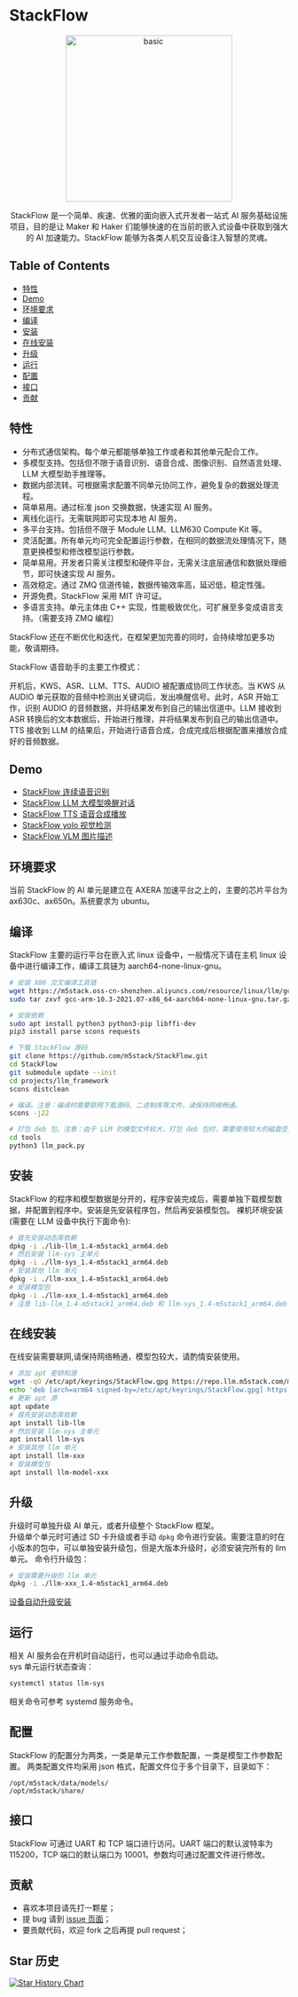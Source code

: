 # StackFlow

<p align="center"><img src="https://static-cdn.m5stack.com/resource/public/assets/m5logo2022.svg" alt="basic" width="300" height="300"></p>


<p align="center">
  StackFlow 是一个简单、疾速、优雅的面向嵌入式开发者一站式 AI 服务基础设施项目，目的是让 Maker 和 Haker 们能够快速的在当前的嵌入式设备中获取到强大的 AI 加速能力。StackFlow 能够为各类人机交互设备注入智慧的灵魂。
</p>




## Table of Contents

* [特性](#特性)
* [Demo](#demo)
* [环境要求](#环境要求)
* [编译](#编译)
* [安装](#安装)
* [在线安装](#在线安装)
* [升级](#升级)
* [运行](#运行)
* [配置](#配置)
* [接口](#接口)
* [贡献](#贡献)


## 特性
<!-- ![](doc/assets/network.png) -->
* 分布式通信架构。每个单元都能够单独工作或者和其他单元配合工作。
* 多模型支持。包括但不限于语音识别、语音合成、图像识别、自然语言处理、LLM 大模型助手推理等。
* 数据内部流转。可根据需求配置不同单元协同工作，避免复杂的数据处理流程。
* 简单易用。通过标准 json 交换数据，快速实现 AI 服务。
* 离线化运行。无需联网即可实现本地 AI 服务。
* 多平台支持。包括但不限于 Module LLM、LLM630 Compute Kit 等。
* 灵活配置。所有单元均可完全配置运行参数，在相同的数据流处理情况下，随意更换模型和修改模型运行参数。
* 简单易用。开发者只需关注模型和硬件平台，无需关注底层通信和数据处理细节，即可快速实现 AI 服务。
* 高效稳定。通过 ZMQ 信道传输，数据传输效率高，延迟低，稳定性强。
* 开源免费。StackFlow 采用 MIT 许可证。
* 多语言支持。单元主体由 C++ 实现，性能极致优化，可扩展至多变成语言支持。（需要支持 ZMQ 编程）

StackFlow 还在不断优化和迭代，在框架更加完善的同时，会持续增加更多功能，敬请期待。

StackFlow 语音助手的主要工作模式：


开机后，KWS、ASR、LLM、TTS、AUDIO 被配置成协同工作状态。当 KWS 从 AUDIO 单元获取的音频中检测出关键词后，发出唤醒信号。此时，ASR 开始工作，识别 AUDIO 的音频数据，并将结果发布到自己的输出信道中。LLM 接收到 ASR 转换后的文本数据后，开始进行推理，并将结果发布到自己的输出信道中。TTS 接收到 LLM 的结果后，开始进行语音合成，合成完成后根据配置来播放合成好的音频数据。


## Demo
- [StackFlow 连续语音识别](./projects/llm_framework/README.md)
- [StackFlow LLM 大模型唤醒对话](./projects/llm_framework/README.md)
- [StackFlow TTS 语音合成播放](./projects/llm_framework/README.md)
- [StackFlow yolo 视觉检测](https://github.com/Abandon-ht/ModuleLLM_Development_Guide/tree/dev/ESP32/cpp)
- [StackFlow VLM 图片描述](https://github.com/Abandon-ht/ModuleLLM_Development_Guide/tree/dev/ESP32/cpp)

## 环境要求 ##
当前 StackFlow 的 AI 单元是建立在 AXERA 加速平台之上的，主要的芯片平台为 ax630c、ax650n。系统要求为 ubuntu。

## 编译 ##
StackFlow 主要的运行平台在嵌入式 linux 设备中，一般情况下请在主机 linux 设备中进行编译工作，编译工具链为 aarch64-none-linux-gnu。
```bash
# 安装 X86 交叉编译工具链
wget https://m5stack.oss-cn-shenzhen.aliyuncs.com/resource/linux/llm/gcc-arm-10.3-2021.07-x86_64-aarch64-none-linux-gnu.tar.gz
sudo tar zxvf gcc-arm-10.3-2021.07-x86_64-aarch64-none-linux-gnu.tar.gz -C /opt

# 安装依赖
sudo apt install python3 python3-pip libffi-dev
pip3 install parse scons requests 

# 下载 StackFlow 源码
git clone https://github.com/m5stack/StackFlow.git
cd StackFlow
git submodule update --init
cd projects/llm_framework
scons distclean

# 编译。注意：编译时需要联网下载源码、二进制库等文件，请保持网络畅通。
scons -j22

# 打包 deb 包。注意：由于 LLM 的模型文件较大，打包 deb 包时，需要使用较大的磁盘空间，建议使用 128G 以上的磁盘空间。打包时会联网下载大量二进制文件，请注意流量消耗。
cd tools
python3 llm_pack.py
```

## 安装 ##
StackFlow 的程序和模型数据是分开的，程序安装完成后，需要单独下载模型数据，并配置到程序中。安装是先安装程序包，然后再安装模型包。
裸机环境安装(需要在 LLM 设备中执行下面命令):
```bash
# 首先安装动态库依赖
dpkg -i ./lib-llm_1.4-m5stack1_arm64.deb
# 然后安装 llm-sys 主单元
dpkg -i ./llm-sys_1.4-m5stack1_arm64.deb
# 安装其他 llm 单元
dpkg -i ./llm-xxx_1.4-m5stack1_arm64.deb
# 安装模型包
dpkg -i ./llm-xxx_1.4-m5stack1_arm64.deb
# 注意 lib-llm_1.4-m5stack1_arm64.deb 和 llm-sys_1.4-m5stack1_arm64.deb 的安装顺序，其他 llm 单元和模型包的安装顺序没有要求。
```

## 在线安装 ##
在线安装需要联网,请保持网络畅通，模型包较大，请酌情安装使用。
```bash
# 添加 apt 密钥和源
wget -qO /etc/apt/keyrings/StackFlow.gpg https://repo.llm.m5stack.com/m5stack-apt-repo/key/StackFlow.gpg
echo 'deb [arch=arm64 signed-by=/etc/apt/keyrings/StackFlow.gpg] https://repo.llm.m5stack.com/m5stack-apt-repo jammy ax630c' > /etc/apt/sources.list.d/StackFlow.list
# 更新 apt 源
apt update
# 首先安装动态库依赖
apt install lib-llm
# 然后安装 llm-sys 主单元
apt install llm-sys
# 安装其他 llm 单元
apt install llm-xxx
# 安装模型包
apt install llm-model-xxx
```

## 升级
升级时可单独升级 AI 单元，或者升级整个 StackFlow 框架。  
升级单个单元时可通过 SD 卡升级或者手动 `dpkg` 命令进行安装。需要注意的时在小版本的包中，可以单独安装升级包，但是大版本升级时，必须安装完所有的 llm 单元。
命令行升级包：
```bash
# 安装需要升级的 llm 单元
dpkg -i ./llm-xxx_1.4-m5stack1_arm64.deb
```
[设备自动升级安装](https://docs.m5stack.com/en/guide/llm/llm/image)
## 运行 ##
相关 AI 服务会在开机时自动运行，也可以通过手动命令启动。  
sys 单元运行状态查询：
```bash
systemctl status llm-sys
```
相关命令可参考 systemd 服务命令。

## 配置 ##
StackFlow 的配置分为两类，一类是单元工作参数配置，一类是模型工作参数配置。
两类配置文件均采用 json 格式，配置文件位于多个目录下，目录如下：
```
/opt/m5stack/data/models/
/opt/m5stack/share/
```
## 接口 ##
StackFlow 可通过 UART 和 TCP 端口进行访问。UART 端口的默认波特率为 115200，TCP 端口的默认端口为 10001。参数均可通过配置文件进行修改。

## 贡献

* 喜欢本项目请先打一颗星；
* 提 bug 请到 [issue 页面](https://github.com/m5stack/StackFlow/issues)；
* 要贡献代码，欢迎 fork 之后再提 pull request；

## Star 历史

[![Star History Chart](https://api.star-history.com/svg?repos=m5stack/StackFlow&type=Date)](https://star-history.com/#m5stack/StackFlow&Date)
